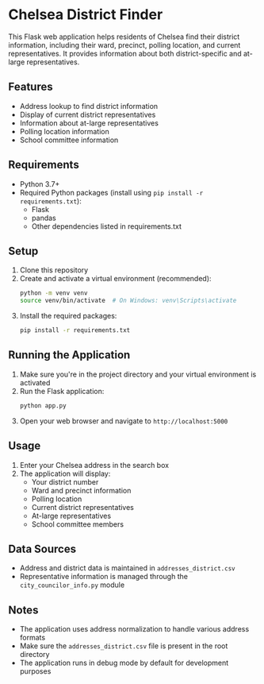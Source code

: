 # Chelsea District Finder

This Flask web application helps residents of Chelsea find their district information, including their ward, precinct, polling location, and current representatives. It provides information about both district-specific and at-large representatives.

## Features

- Address lookup to find district information
- Display of current district representatives
- Information about at-large representatives
- Polling location information
- School committee information

## Requirements

- Python 3.7+
- Required Python packages (install using `pip install -r requirements.txt`):
  - Flask
  - pandas
  - Other dependencies listed in requirements.txt

## Setup

1. Clone this repository
2. Create and activate a virtual environment (recommended):
   ```bash
   python -m venv venv
   source venv/bin/activate  # On Windows: venv\Scripts\activate
   ```
3. Install the required packages:
   ```bash
   pip install -r requirements.txt
   ```

## Running the Application

1. Make sure you're in the project directory and your virtual environment is activated
2. Run the Flask application:
   ```bash
   python app.py
   ```
3. Open your web browser and navigate to `http://localhost:5000`

## Usage

1. Enter your Chelsea address in the search box
2. The application will display:
   - Your district number
   - Ward and precinct information
   - Polling location
   - Current district representatives
   - At-large representatives
   - School committee members

## Data Sources

- Address and district data is maintained in `addresses_district.csv`
- Representative information is managed through the `city_councilor_info.py` module

## Notes

- The application uses address normalization to handle various address formats
- Make sure the `addresses_district.csv` file is present in the root directory
- The application runs in debug mode by default for development purposes 